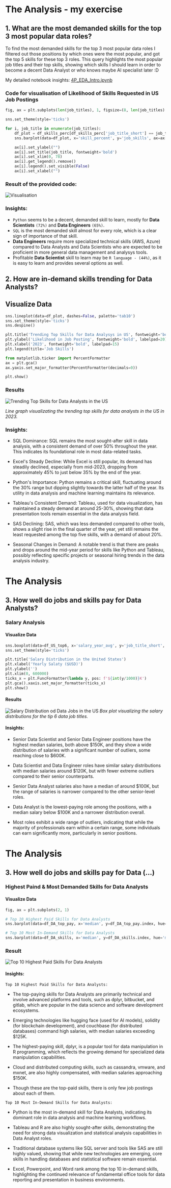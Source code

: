 # The Analysis - my exercise

## 1. What are the most demanded skills for the top 3 most popular data roles?

To find the most demanded skills for the top 3 most popular data roles I filtered out those positions by which ones were the most popular, and got the top 5 skills for these top 3 roles. This query highlights the most popular job titles and their top skills, showing which skills I should learn in order to become a decent Data Analyst or who knows maybe AI specialist later :D

My detailed notebook insights: [4P_EDA_Intro.ipynb](4P_EDA_Intro.ipynb)

### Code for visualisation of Likelihood of Skills Requested in US Job Postings

```python
fig, ax = plt.subplots(len(job_titles), 1, figsize=(8, len(job_titles) * 2))

sns.set_theme(style='ticks')

for i, job_title in enumerate(job_titles):
    df_plot = df_skills_perc[df_skills_perc['job_title_short'] == job_title].head(5)
    sns.barplot(data=df_plot, x='skill_percent', y='job_skills', ax=ax[i], hue='skill_count', palette='dark:g_r')

    ax[i].set_ylabel("")
    ax[i].set_title(job_title, fontweight='bold')
    ax[i].set_xlim(0, 78)
    ax[i].get_legend().remove()
    ax[i].legend().set_visible(False)
    ax[i].set_xlabel("")
```
 
 ### Result of the provided code:

 ![Visualisation](./images/Likelihood%20of%20Skills%20Requested%20in%20US%20Job%20Postings%20chart.png)

 ### Insights:

 - `Python` seems to be a decent, demanded skill to learn, mostly for **Data Scientists** `(72%)` and **Data Engineers** `(65%)`.
 - `SQL` is the most demanded skill almost for every role, which is a clear sign of importance of that skill.
 - **Data Engineers** require more specialized technical skills (AWS, Azure) compared to Data Analysts and Data Scientists who are expected to be proficient in more general data management and analysys tools.
 - Profitable **Data Scientist** skill to learn may be `R language - (44%)`, as it is easy to learn and provides several options as well.

## 2. How are in-demand skills trending for Data Analysts?

## Visualize Data
```python
sns.lineplot(data=df_plot, dashes=False, palette='tab10')
sns.set_theme(style='ticks')
sns.despine()

plt.title('Trending Top Skills for Data Analysys in US', fontweight='bold')
plt.ylabel('Likelihood in Job Posting', fontweight='bold', labelpad=20) 
plt.xlabel('2023', fontweight='bold', labelpad=15)  
plt.legend(title='Job Skills')

from matplotlib.ticker import PercentFormatter
ax = plt.gca()
ax.yaxis.set_major_formatter(PercentFormatter(decimals=0))

plt.show()
```

### Results
![Trending Top Skills for Data Analysts in the US](./images/Trending%20top%20skills%20for%20data%20analysts%20in%20US.png)

*Line graph visualizating the trending top skills for data analysts in the US in 2023.*

### Insights:
- SQL Dominance: SQL remains the most sought-after skill in data analysis, with a consistent demand of over 50% throughout the year. This indicates its foundational role in most data-related tasks.

- Excel's Steady Decline: While Excel is still popular, its demand has steadily declined, especially from mid-2023, dropping from approximately 45% to just below 35% by the end of the year.

- Python's Importance: Python remains a critical skill, fluctuating around the 30% range but dipping slightly towards the latter half of the year. Its utility in data analysis and machine learning maintains its relevance.

- Tableau's Consistent Demand: Tableau, used for data visualization, has maintained a steady demand at around 25-30%, showing that data presentation tools remain essential in the data analysis field.

- SAS Declining: SAS, which was less demanded compared to other tools, shows a slight rise in the final quarter of the year, yet still remains the least requested among the top five skills, with a demand of about 20%.

- Seasonal Changes in Demand: A notable trend is that there are peaks and drops around the mid-year period for skills like Python and Tableau, possibly reflecting specific projects or seasonal hiring trends in the data analysis industry.

# The Analysis

## 3. How well do jobs and skills pay for Data Analysts?

### Salary Analysis 

#### Visualize Data

```python
sns.boxplot(data=df_US_top6, x='salary_year_avg', y='job_title_short', order=job_order)
sns.set_theme(style='ticks')

plt.title('Salary Distribution in the United States')
plt.xlabel('Yearly Salaty ($USD)')
plt.ylabel('')
plt.xlim(0, 600000)
ticks_x = plt.FuncFormatter(lambda y, pos: f'${int(y/1000)}K')
plt.gca().xaxis.set_major_formatter(ticks_x)
plt.show()
```

#### Results

![Salary Distribution od Data Jobs in the US](./images/Salary%20Distribution%20in%20United%20States.png)
*Box plot visualizing the salary distributions for the tip 6 data job titles.*

#### Insights: 

- Senior Data Scientist and Senior Data Engineer positions have the highest median salaries, both above $150K, and they show a wide distribution of salaries with a significant number of outliers, some reaching close to $600K.

- Data Scientist and Data Engineer roles have similar salary distributions with median salaries around $120K, but with fewer extreme outliers compared to their senior counterparts.

- Senior Data Analyst salaries also have a median of around $100K, but the range of salaries is narrower compared to the other senior-level roles.

- Data Analyst is the lowest-paying role among the positions, with a median salary below $100K and a narrower distribution overall.

- Most roles exhibit a wide range of outliers, indicating that while the majority of professionals earn within a certain range, some individuals can earn significantly more, particularly in senior positions.

# The Analysis
## 3. How well do jobs and skills pay for Data (...)
### Highest Paind & Most Demanded Skills for Data Analysts
#### Visualize Data

```python
fig, ax = plt.subplots(2, 1)

# Top 10 Highest Paid Skills for Data Analysts
sns.barplot(data=df_DA_top_pay, x='median', y=df_DA_top_pay.index, hue='median', ax=ax[0], palette='dark:b_r')

# Top 10 Most In-Demand Skills for Data Analysts
sns.barplot(data=df_DA_skills, x='median', y=df_DA_skills.index, hue='median', ax=ax[1], palette='light:b')
```

### Result

![Top 10 Highest Paid Skills For Data Analysts](./images/Top%2010%20Highest%20Paid%20Skills%20For%20Data%20Analysts.png)

#### Insights:
`Top 10 Highest Paid Skills for Data Analysts:`

* The top-paying skills for Data Analysts are primarily technical and involve advanced platforms and tools, such as dplyr, bitbucket, and gitlab, which are popular in the data science and software development ecosystems.

* Emerging technologies like hugging face (used for AI models), solidity (for blockchain development), and couchbase (for distributed databases) command high salaries, with median salaries exceeding $125K.

* The highest-paying skill, dplyr, is a popular tool for data manipulation in R programming, which reflects the growing demand for specialized data manipulation capabilities.

* Cloud and distributed computing skills, such as cassandra, vmware, and mxnet, are also highly compensated, with median salaries approaching $150K.

* Though these are the top-paid skills, there is only few job postings about each of them.

`Top 10 Most In-Demand Skills for Data Analysts:`

* Python is the most in-demand skill for Data Analysts, indicating its dominant role in data analysis and machine learning workflows.

* Tableau and R are also highly sought-after skills, demonstrating the need for strong data visualization and statistical analysis capabilities in Data Analyst roles.

* Traditional database systems like SQL server and tools like SAS are still highly valued, showing that while new technologies are emerging, core skills in handling databases and statistical software remain essential.

* Excel, Powerpoint, and Word rank among the top 10 in-demand skills, highlighting the continued relevance of fundamental office tools for data reporting and presentation in business environments.